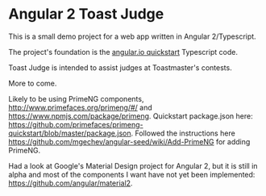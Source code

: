 # Angular 2 Toast Judge

This is a small demo project for a web app written in Angular 2/Typescript.

The project's foundation is the
[angular.io quickstart](https://angular.io/docs/ts/latest/quickstart.html)
Typescript code.

Toast Judge is intended to assist judges at Toastmaster's contests.

More to come.

Likely to be using PrimeNG components, http://www.primefaces.org/primeng/#/ and
https://www.npmjs.com/package/primeng. Quickstart package.json here: https://github.com/primefaces/primeng-quickstart/blob/master/package.json.
Followed the instructions here https://github.com/mgechev/angular-seed/wiki/Add-PrimeNG
for adding PrimeNG.

Had a look at Google's Material Design project for Angular 2, but it is
still in alpha and most of the components I want have not yet been implemented:
https://github.com/angular/material2.

